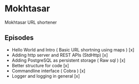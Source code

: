 # Mokhtasar 
Mokhtasar URL shortener

## Episodes
- Hello World and Intro ( Basic URL shortning using maps ) [x]
- Adding http server and REST APIs (StdHttp) [x]
- Adding PostgreSQL as persistent storage ( Raw sql ) [x]
- Better structure for code [x]
- Commandline interface ( Cobra ) [x]
- Logger and logging in general [x]
